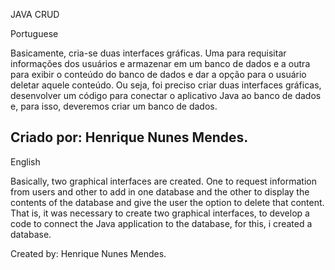 JAVA CRUD

Portuguese

Basicamente, cria-se duas interfaces gráficas. 
Uma para requisitar informações dos usuários e armazenar
em um banco de dados e a outra para exibir o conteúdo do
banco de dados e dar a opção para o usuário deletar aquele conteúdo.
Ou seja, foi preciso criar duas interfaces gráficas, desenvolver
um código para conectar o aplicativo Java ao banco de dados e,
para isso, deveremos criar um banco de dados.  

Criado por: Henrique Nunes Mendes.
-------------------------------------------------------------------------------------------------------------------------------------
English

Basically, two graphical interfaces are created.
One to request information from users and other to add
in one database and the other to display the contents of the
database and give the user the option to delete that content.
That is, it was necessary to create two graphical interfaces, to develop
a code to connect the Java application to the database,
for this, i created a database.

Created by: Henrique Nunes Mendes.
